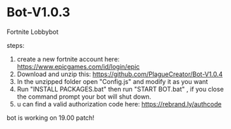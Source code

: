 # Bot-V1.0.3
Fortnite Lobbybot

steps:
1. create a new fortnite account here: https://www.epicgames.com/id/login/epic
2. Download and unzip this: https://github.com/PlagueCreator/Bot-V1.0.4
3. In the unzipped folder open "Config.js" and modify it as you want
4. Run "INSTALL PACKAGES.bat" then run "START BOT.bat" , if you close the command prompt your bot will shut down.
5. u can find a valid authorization code here: https://rebrand.ly/authcode

bot is working on 19.00 patch!
